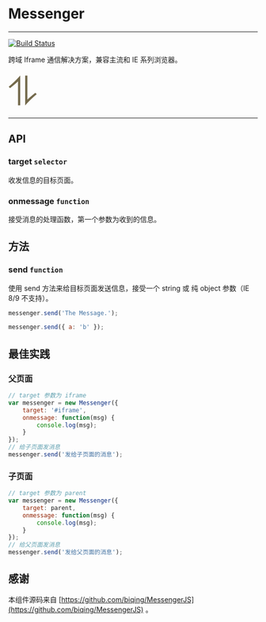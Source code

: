 # Messenger

---

[![Build Status](https://secure.travis-ci.org/aralejs/messenger.png)](https://travis-ci.org/aralejs/messenger)

跨域 Iframe 通信解决方案，兼容主流和 IE 系列浏览器。

<span style="font-size:80px;line-height:1;color:rgb(116, 106, 76);">⥮</span>

---

## API

### target `selector`

收发信息的目标页面。

### onmessage `function`

接受消息的处理函数，第一个参数为收到的信息。

## 方法

### send `function`

使用 send 方法来给目标页面发送信息，接受一个 string 或 纯 object 参数（IE 8/9 不支持）。

```js
messenger.send('The Message.');

messenger.send({ a: 'b' });
```

## 最佳实践

### 父页面

```js
// target 参数为 iframe
var messenger = new Messenger({
    target: '#iframe',
    onmessage: function(msg) {
        console.log(msg);
    }
});
// 给子页面发消息
messenger.send('发给子页面的消息');
```

### 子页面

```js
// target 参数为 parent
var messenger = new Messenger({
    target: parent,
    onmessage: function(msg) {
        console.log(msg);
    }
});
// 给父页面发消息
messenger.send('发给父页面的消息');
```

## 感谢

本组件源码来自 [https://github.com/biqing/MessengerJS](https://github.com/biqing/MessengerJS) 。
